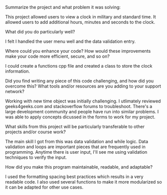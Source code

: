 Summarize the project and what problem it was solving:

This project allowed users to view a clock in military and standard time. It allowed users to add additional hours, minutes and seconds to the clock. 

What did you do particularly well?

I felt I handled the user menu well and the data validation entry.

Where could you enhance your code? How would these improvements make your code more efficient, secure, and so on?

I could create a functions cpp file and created a class to store the clock information. 

Did you find writing any piece of this code challenging, and how did you overcome this? What tools and/or resources are you adding to your support network?

Working with new time object was initially challenging. I utlimately reviewed geeks4geeks.com and stackoverflow forums to troubleshoot. There's a large development community and people have run into similar problems. I was able to apply concepts dicussed in the forms to work for my project.

What skills from this project will be particularly transferable to other projects and/or course work?

The main skill I got from this was data validation and while logic. Data validation and loops are important pieces that are frequently used in programming. Anytime there is user input, I'll see me using validation techniques to verify the input.

How did you make this program maintainable, readable, and adaptable?

I used the formatting spacing best practices which results in a very readable code. I also used several functions to make it more modularized so it can be adapted for other use cases.
